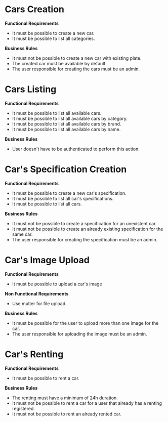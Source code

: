 # Cars Creation

**Functional Requirements**

- It must be possible to create a new car.
- It must be possible to list all categories.

**Business Rules**

- It must not be possible to create a new car with existing plate.
- The created car must be available by default.
- The user responsible for creating the cars must be an admin.

# Cars Listing

**Functional Requirements**

- It must be possible to list all available cars.
- It must be possible to list all available cars by category.
- It must be possible to list all available cars by brand.
- It must be possible to list all available cars by name.

**Business Rules**

- User doesn't have to be authenticated to perform this action.

# Car's Specification Creation

**Functional Requirements**

- It must be possible to create a new car's specification.
- It must be possible to list all car's specifications.
- It must be possible to list all cars.

**Business Rules**

- It must not be possible to create a specification for an unexistent car.
- It must not be possible to create an already existing specification for the same car.
- The user responsible for creating the specification must be an admin.

# Car's Image Upload

**Functional Requirements**

- It must be possible to upload a car's image

**Non Functional Requirements**

- Use multer for file upload.

**Business Rules**

- It must be possible for the user to upload more than one image for the car.
- The user responsible for uploading the image must be an admin.

# Car's Renting

**Functional Requirements**

- It must be possible to rent a car.

**Business Rules**

- The renting must have a minimum of 24h duration.
- It must not be possible to rent a car for a user that already has a renting registered.
- It must not be possible to rent an already rented car.
